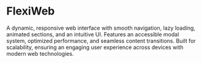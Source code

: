 # FlexiWeb
A dynamic, responsive web interface with smooth navigation, lazy loading, animated sections, and an intuitive UI. Features an accessible modal system, optimized performance, and seamless content transitions. Built for scalability, ensuring an engaging user experience across devices with modern web technologies.
